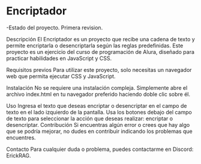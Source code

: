 <h1> Encriptador </h1>

-Estado del proyecto. Primera revision.

Descripción
El Encriptador es un proyecto que recibe una cadena de texto y permite encriptarla o desencriptarla según las reglas predefinidas. Este proyecto es un ejercicio del curso de programación de Alura, diseñado para practicar habilidades en JavaScript y CSS.

Requisitos previos
Para utilizar este proyecto, solo necesitas un navegador web que permita ejecutar CSS y JavaScript.

Instalación
No se requiere una instalación compleja. Simplemente abre el archivo index.html en tu navegador preferido haciendo doble clic sobre él.

Uso
Ingresa el texto que deseas encriptar o desencriptar en el campo de texto en el lado izquierdo de la pantalla.
Usa los botones debajo del campo de texto para seleccionar la acción que deseas realizar: encriptar o desencriptar.
Contribución
Si encuentras algún error o crees que hay algo que se podría mejorar, no dudes en contribuir indicando los problemas que encuentres.

Contacto
Para cualquier duda o problema, puedes contactarme en Discord: ErickRAG.
